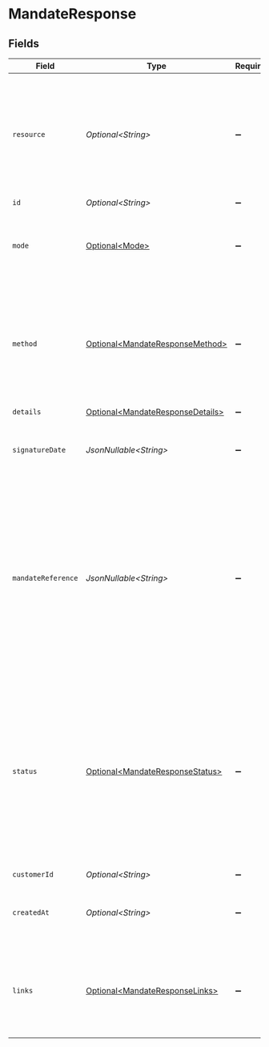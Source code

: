 # MandateResponse


## Fields

| Field                                                                                                                                                                               | Type                                                                                                                                                                                | Required                                                                                                                                                                            | Description                                                                                                                                                                         | Example                                                                                                                                                                             |
| ----------------------------------------------------------------------------------------------------------------------------------------------------------------------------------- | ----------------------------------------------------------------------------------------------------------------------------------------------------------------------------------- | ----------------------------------------------------------------------------------------------------------------------------------------------------------------------------------- | ----------------------------------------------------------------------------------------------------------------------------------------------------------------------------------- | ----------------------------------------------------------------------------------------------------------------------------------------------------------------------------------- |
| `resource`                                                                                                                                                                          | *Optional\<String>*                                                                                                                                                                 | :heavy_minus_sign:                                                                                                                                                                  | Indicates the response contains a mandate object. Will always contain the string `mandate` for this endpoint.                                                                       | mandate                                                                                                                                                                             |
| `id`                                                                                                                                                                                | *Optional\<String>*                                                                                                                                                                 | :heavy_minus_sign:                                                                                                                                                                  | N/A                                                                                                                                                                                 | mdt_5B8cwPMGnU                                                                                                                                                                      |
| `mode`                                                                                                                                                                              | [Optional\<Mode>](../../models/components/Mode.md)                                                                                                                                  | :heavy_minus_sign:                                                                                                                                                                  | Whether this entity was created in live mode or in test mode.                                                                                                                       | live                                                                                                                                                                                |
| `method`                                                                                                                                                                            | [Optional\<MandateResponseMethod>](../../models/components/MandateResponseMethod.md)                                                                                                | :heavy_minus_sign:                                                                                                                                                                  | Payment method of the mandate.<br/><br/>SEPA Direct Debit and PayPal mandates can be created directly.                                                                              | directdebit                                                                                                                                                                         |
| `details`                                                                                                                                                                           | [Optional\<MandateResponseDetails>](../../models/components/MandateResponseDetails.md)                                                                                              | :heavy_minus_sign:                                                                                                                                                                  | N/A                                                                                                                                                                                 |                                                                                                                                                                                     |
| `signatureDate`                                                                                                                                                                     | *JsonNullable\<String>*                                                                                                                                                             | :heavy_minus_sign:                                                                                                                                                                  | The date when the mandate was signed in `YYYY-MM-DD` format.                                                                                                                        | 2025-01-01                                                                                                                                                                          |
| `mandateReference`                                                                                                                                                                  | *JsonNullable\<String>*                                                                                                                                                             | :heavy_minus_sign:                                                                                                                                                                  | A custom mandate reference. For SEPA Direct Debit, it is vital to provide a unique reference. Some banks will<br/>decline Direct Debit payments if the mandate reference is not unique. | ID-1023892                                                                                                                                                                          |
| `status`                                                                                                                                                                            | [Optional\<MandateResponseStatus>](../../models/components/MandateResponseStatus.md)                                                                                                | :heavy_minus_sign:                                                                                                                                                                  | The status of the mandate. A status can be `pending` for mandates when the first payment is not yet finalized, or<br/>when we did not received the IBAN yet from the first payment. | valid                                                                                                                                                                               |
| `customerId`                                                                                                                                                                        | *Optional\<String>*                                                                                                                                                                 | :heavy_minus_sign:                                                                                                                                                                  | N/A                                                                                                                                                                                 | cst_5B8cwPMGnU                                                                                                                                                                      |
| `createdAt`                                                                                                                                                                         | *Optional\<String>*                                                                                                                                                                 | :heavy_minus_sign:                                                                                                                                                                  | The entity's date and time of creation, in [ISO 8601](https://en.wikipedia.org/wiki/ISO_8601) format.                                                                               | 2024-03-20T09:13:37.0Z                                                                                                                                                              |
| `links`                                                                                                                                                                             | [Optional\<MandateResponseLinks>](../../models/components/MandateResponseLinks.md)                                                                                                  | :heavy_minus_sign:                                                                                                                                                                  | An object with several relevant URLs. Every URL object will contain an `href` and a `type` field.                                                                                   |                                                                                                                                                                                     |